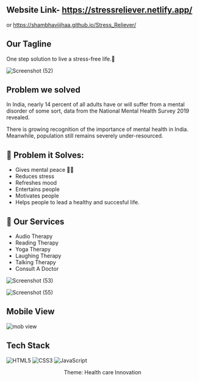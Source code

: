 
## Website Link- https://stressreliever.netlify.app/
or https://shambhaviijhaa.github.io/Stress_Reliever/


##  Our Tagline 
One step solution to live a stress-free life.💙


![Screenshot (52)](https://user-images.githubusercontent.com/88590792/211190259-eaf9bda2-67c8-49a6-8ebe-9b5fa130c2e9.png)

## Problem we solved
In India, nearly 14 percent of all adults have or will suffer from a mental disorder of some sort, data from the National Mental Health Survey 2019 revealed.

There is growing recognition of the importance of mental health in India. Meanwhile, population still remains severely under-resourced.


## 🔎 Problem it Solves:
- Gives mental peace 🧘‍♀️
- Reduces stress
- Refreshes mood
- Entertains people
- Motivates people
- Helps people to lead a healthy and succesful life.

## 💼 Our Services
- Audio Therapy
- Reading Therapy
- Yoga Therapy
- Laughing Therapy
- Talking Therapy
- Consult A Doctor

![Screenshot (53)](https://user-images.githubusercontent.com/88590792/211190272-19d15d1e-cba6-4efc-8012-8365747added.png)

![Screenshot (55)](https://user-images.githubusercontent.com/88590792/211190281-b117e8d2-c89c-40ca-b2a2-78ebfa06268a.png)

## Mobile View

![mob view](https://user-images.githubusercontent.com/88590792/211190631-73e5b5b4-167b-49ff-ac0c-43752e589314.jpg)

## Tech Stack 
<img alt="HTML5" src="https://img.shields.io/badge/html5-%23fca9ae.svg?style=for-the-badge&logo=html5&logoColor=140200"/>
<img alt="CSS3" src="https://img.shields.io/badge/css3-%23ffd2ce.svg?style=for-the-badge&logo=css3&logoColor=140200"/>
<img alt="JavaScript" src="https://img.shields.io/badge/javascript-%23e4626b.svg?style=for-the-badge&logo=javascript&logoColor=%23F7DF1E"/>


<p align="center">
  Theme: Health care Innovation 
</p>
